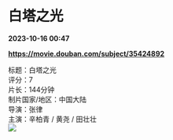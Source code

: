 # 白塔之光

**2023-10-16 00:47**

**https://movie.douban.com/subject/35424892**

标题：白塔之光  
评分：7  
片长：144分钟  
制片国家/地区：中国大陆  
导演：张律  
主演：辛柏青 / 黄尧 / 田壮壮  
![](https://img1.doubanio.com/view/photo/s_ratio_poster/public/p2899618959.jpg)